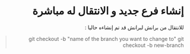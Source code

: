 ﻿#  <div dir="rtl"> إنشاء فرع جديد و الانتقال له مباشرة </div>  
  

<div dir="rtl">  
 للانتقال من برانش لبرانش قد تم إنشاءه حاليا : 
   
> git checkout -b "name of the branch you want to change to"
> git checkout -b new-branch

</div>  
